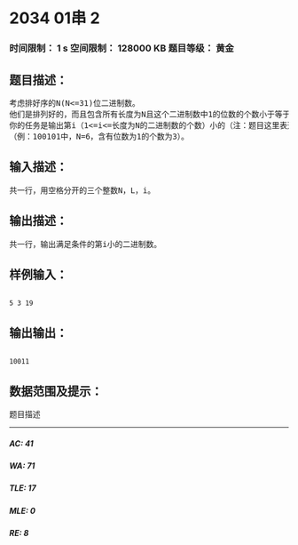 # 2034 01串 2   
### 时间限制： 1 s     空间限制： 128000 KB     题目等级： 黄金  
## 题目描述：  

<pre>
考虑排好序的N(N<=31)位二进制数。
他们是排列好的，而且包含所有长度为N且这个二进制数中1的位数的个数小于等于L(L<=N)的数。
你的任务是输出第i（1<=i<=长度为N的二进制数的个数）小的（注：题目这里表述不清，实际是，从最小的往大的数，数到第i个符合条件的，这个意思），长度为N，且1的位数的个数小于等于L的那个二进制数。
（例：100101中，N=6，含有位数为1的个数为3）。
</pre>
  
  
## 输入描述：  

<pre>
共一行，用空格分开的三个整数N，L，i。
</pre>
  
  
## 输出描述：  

<pre>
共一行，输出满足条件的第i小的二进制数。
</pre>
  
  
## 样例输入：  

<pre><code>
5 3 19
</code></pre>
  
  
## 输出输出：  

<pre><code>
10011
</code></pre>
  
  
## 数据范围及提示：  

<pre>
题目描述
</pre>
  
  
***  

##### AC: 41  
##### WA: 71  
##### TLE: 17  
##### MLE: 0  
##### RE: 8  
